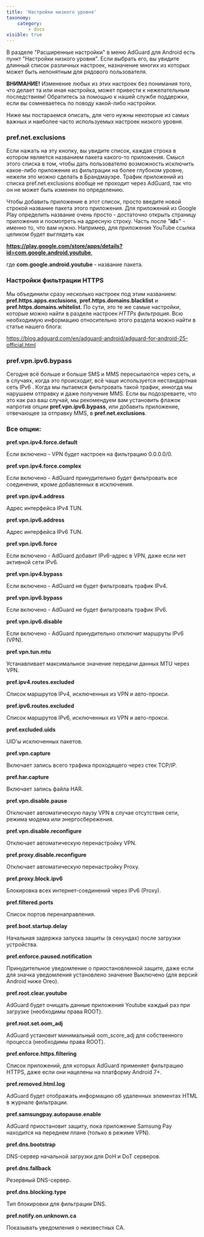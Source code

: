 ```yaml
---
title: 'Настройки низкого уровня'
taxonomy:
    category:
        - docs
visible: true
---
```


В разделе "Расширенные настройки" в меню AdGuard для Android есть пункт "Настройки низкого уровня". Если выбрать его, вы увидите длинный список различных настроек, назначение многих из которых может быть непонятным для рядового пользователя.

**ВНИМАНИЕ!** Изменение любых из этих настроек без понимания того, что делает та или иная настройка, может привести к нежелательным последствиям! Обратитесь за помощью к нашей службе поддержки, если вы сомневаетесь по поводу какой-либо настройки.

Ниже мы постараемся описать, для чего нужны некоторые из самых важных и наиболее часто используемых настроек низкого уровня.

### pref.net.exclusions

Если нажать на эту кнопку, вы увидите список, каждая строка в котором является названием пакета какого-то приложения. Смысл этого списка в том, чтобы дать пользователю возможность исключить какое-либо приложение из фильтрации на более глубоком уровне, нежели это можно сделать в Брандмауэре. Трафик приложений из списка pref.net.exclusions вообще не проходит через AdGuard, так что он не может быть изменен по определению.

Чтобы добавить приложение в этот список, просто введите новой строкой название пакета этого приложения. Для приложений из Google Play определить название очень просто - достаточно открыть страницу приложения и посмотреть на адресную строку. Часть после "**id=**" - именно то, что вам нужно. Например, для приложения YouTube ссылка целиком будет выглядеть как

**https://play.google.com/store/apps/details?id=com.google.android.youtube**,

где **com.google.android.youtube** - название пакета.

### Настройки фильтрации HTTPS

Мы объединили сразу несколько настроек под этим названием: **pref.https.apps.exclusions**, **pref.https.domains.blacklist** и **pref.https.domains.whitelist**. По сути, это те же самые настройки, которые можно найти в разделе настроек _HTTPs фильтрация_. Всю необходимую информацию относительно этого раздела можно найти в статье нашего блога:

<https://blog.adguard.com/en/adguard-android/adguard-for-android-25-official.html>

### pref.vpn.ipv6.bypass

Сегодня всё больше и больше SMS и MMS пересылаются через сеть, и в случаях, когда это происходит, всё чаще используется нестандартная сеть IPv6 . Когда мы пытаемся фильтровать такой трафик, инногда мы нарушаем отправку и даже получение MMS. Если вы подозреваете, что это как раз ваш случай, мы рекомендуем вам установить флажок напротив опции **pref.vpn.ipv6.bypass**, или добавить приложение, отвечающее за отправку MMS, в **pref.net.exclusions**.


### Все опции:

  **pref.vpn.ipv4.force.default**
   
Если включено - VPN будет настроен на фильтрацию 0.0.0.0/0.

  **pref.vpn.ipv4.force.complex**

Если включено - AdGuard принудительно будет фильтровать все соединения, кроме добавленных в исключения.
   
  **pref.vpn.ipv4.address**

Адрес интерфейса IPv4 TUN.

   **pref.vpn.ipv6.address**

Адрес интерфейса IPv6 TUN.

   **pref.vpn.ipv6.force**
   
Если включено - AdGuard добавит IPv6-адрес в VPN, даже если нет активной сети IPv6.

   **pref.vpn.ipv4.bypass**
   
Если включено - AdGuard не будет фильтровать трафик IPv4.

   **pref.vpn.ipv6.bypass**

Если включено - AdGuard не будет фильтровать трафик IPv6.

   **pref.vpn.ipv6.disable**

Если включено - AdGuard принудительно отключит маршруты IPv6 (VPN).

   **pref.vpn.tun.mtu**
   
Устанавливает максимальное значение передачи данных MTU через VPN.
 
   **pref.ipv4.routes.excluded**

Список маршрутов IPv4, исключенных из VPN и авто-прокси.
   
   **pref.ipv6.routes.excluded**
   
Список маршрутов IPv6, исключенных из VPN и авто-прокси.

   **pref.excluded.uids**

UID'ы исключенных пакетов.

  **pref.vpn.capture**

Включает запись всего трафика проходящего через стек TCP/IP.
  
  **pref.har.capture**

Включает запись файла HAR.

  **pref.vpn.disable.pause**
   
Отключает автоматическую паузу VPN в случае отсутствия сети, режима модема или энергосбережения.

  **pref.vpn.disable.reconfigure**

Отключает автоматическую перенастройку VPN.

  **pref.proxy.disable.reconfigure**

Отключает автоматическую перенастройку Proxy.

  **pref.proxy.block.ipv6**

Блокировка всех интернет-соединений через IPv6 (Proxy).

  **pref.filtered.ports**

Список портов перенаправления.

  **pref.boot.startup.delay**

Начальная задержка запуска защиты (в секундах) после загрузки устройства.

  **pref.enforce.paused.notification**

Принудительное уведомление о приостановленной защите, даже если для значка уведомления установлено значение Выключено (для версий Android ниже Oreo).

  **pref.root.clear.youtube**
  
AdGuard будет очищать данные приложения Youtube каждый раз при загрузке (необходимы права ROOT).

  **pref.root.set.oom_adj**
   
AdGuard установит минимальный oom_score_adj для собственного процесса (необходимы права ROOT).

  **pref.enforce.https.filtering**
   
Список приложений, для которых AdGuard применяет фильтрацию HTTPS, даже если они нацелены на платформу Android 7+.

  **pref.removed.html.log**

AdGuard будет отображать информацию об удаленных элементах HTML в журнале фильтрации.
    
  **pref.samsungpay.autopause.enable**

AdGuard приостановит защиту, пока приложение Samsung Pay находится на переднем плане (только в режиме VPN).

  **pref.dns.bootstrap**

DNS-сервер начальной загрузки для DoH и DoT серверов.
   
 **pref.dns.fallback**
   
Резервный DNS-сервер.

 **pref.dns.blocking.type**
   
Тип блокировки для фильтрации DNS.

 **pref.notify.on.unknown.ca**

Показывать уведомления о неизвестных CA.
